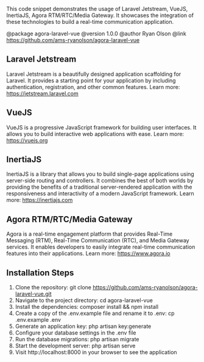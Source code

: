 This code snippet demonstrates the usage of Laravel Jetstream, VueJS, InertiaJS, Agora RTM/RTC/Media Gateway.
It showcases the integration of these technologies to build a real-time communication application.

@package agora-laravel-vue
@version 1.0.0
@author Ryan Olson
@link https://github.com/ams-ryanolson/agora-laravel-vue

## Laravel Jetstream

Laravel Jetstream is a beautifully designed application scaffolding for Laravel. It provides a starting point for your application by including authentication, registration, and other common features.
Learn more: https://jetstream.laravel.com

## VueJS

VueJS is a progressive JavaScript framework for building user interfaces. It allows you to build interactive web applications with ease.
Learn more: https://vuejs.org

## InertiaJS

InertiaJS is a library that allows you to build single-page applications using server-side routing and controllers. It combines the best of both worlds by providing the benefits of a traditional server-rendered application with the responsiveness and interactivity of a modern JavaScript framework.
Learn more: https://inertiajs.com

## Agora RTM/RTC/Media Gateway

Agora is a real-time engagement platform that provides Real-Time Messaging (RTM), Real-Time Communication (RTC), and Media Gateway services. It enables developers to easily integrate real-time communication features into their applications.
Learn more: https://www.agora.io

## Installation Steps

1. Clone the repository: git clone https://github.com/ams-ryanolson/agora-laravel-vue.git
2. Navigate to the project directory: cd agora-laravel-vue
3. Install the dependencies: composer install && npm install
4. Create a copy of the .env.example file and rename it to .env: cp .env.example .env
5. Generate an application key: php artisan key:generate
6. Configure your database settings in the .env file
7. Run the database migrations: php artisan migrate
8. Start the development server: php artisan serve
9. Visit http://localhost:8000 in your browser to see the application
